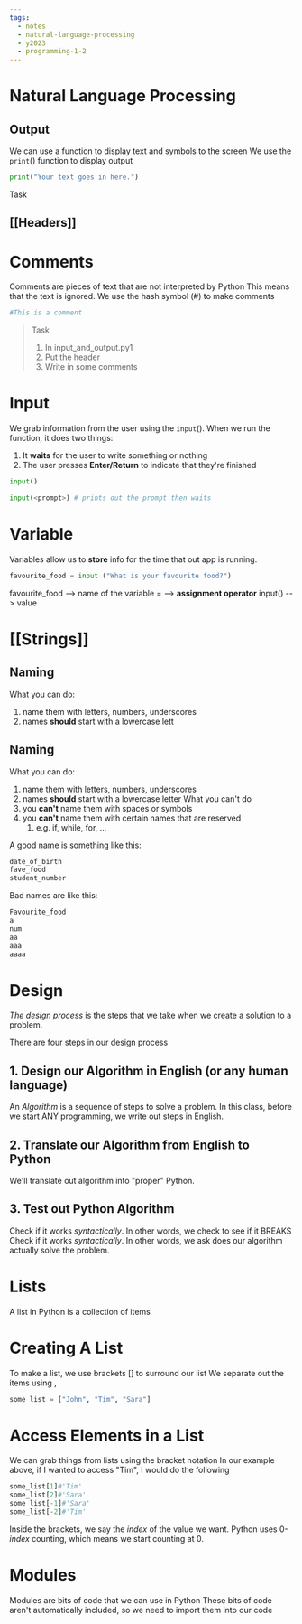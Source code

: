 ```yaml
---
tags:
  - notes
  - natural-language-processing
  - y2023
  - programming-1-2
---
```

# Natural Language Processing
## Output
We can use a function to display text and symbols to the screen 
We use the `print`() function to display output

```python
print("Your text goes in here.")
```

Task 
## [[Headers]]

# Comments

Comments are pieces of text that are not interpreted by Python
This means that the text is ignored.
We use the hash symbol (#) to make comments

```python
#This is a comment
```

> Task
> 1. In input_and_output.py1
> 	1. Put the header
> 	2. Write in some comments

# Input
We grab information from the user using the `input`().
When we run the function, it does two things:
1. It **waits** for the user to write something or nothing
2. The user presses **Enter/Return** to indicate that they're finished

```python
input()

input(<prompt>) # prints out the prompt then waits
```

# Variable
Variables allow us to **store** info for the time that out app 
is running.

```python
favourite_food = input ("What is your favourite food?")
```

favourite_food --> name of the variable
= --> **assignment operator**
input() --> value
# [[Strings]]

## Naming 
What you can do:
1. name them with letters, numbers, underscores
2. names **should** start with a lowercase lett

## Naming 

What you can do:
1. name them with letters, numbers, underscores
2. names **should** start with a lowercase letter
What you can't do
1. you **can't** name them with spaces or symbols
2. you **can't** name them with certain names that are reserved
	1. e.g. if, while, for, ...

A good name is something like this:

```python
date_of_birth
fave_food
student_number
```
Bad names are like this:
```python
Favourite_food
a
num
aa
aaa
aaaa
```

# Design

*The design process* is the steps that we take when we create a solution to a problem.

There are four steps in our design process

## 1. Design our Algorithm in English (or any human language)
An *Algorithm* is a sequence of steps to solve a problem.
In this class, before we start ANY programming, we write out steps in English.

## 2. Translate our Algorithm from English to Python
We'll translate out algorithm into "proper" Python.

## 3. Test out Python Algorithm
Check if it works *syntactically*. In other words, we check to see if it BREAKS
Check if it works *syntactically*. In other words, we ask does our algorithm actually solve the problem.

# Lists
A list in Python is a collection of items

# Creating A List
To make a list, we use brackets [] to surround our list
We separate out the items using ,

```python
some_list = ["John", "Tim", "Sara"]
```


# Access Elements in a List
We can grab things from lists using the bracket notation
In our example above, if I wanted to access "Tim", I would do the following

```python
some_list[1]#'Tim'
some_list[2]#'Sara'
some_list[-1]#'Sara'
some_list[-2]#'Tim'


```

Inside the brackets, we say the *index* of the value we want.
Python uses 0-*index* counting, which means we start counting at 0.

# Modules
Modules are bits of code that we can use in Python 
These bits of code aren't automatically included, so we need to import them
into our code

